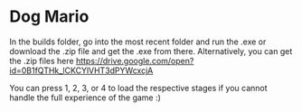 # Dog Mario
In the builds folder, go into the most recent folder and run the .exe or download the .zip file and get the .exe from there. Alternatively, you can get the .zip files here https://drive.google.com/open?id=0B1fQTHk_lCKCYlVHT3dPYWcxcjA

You can press 1, 2, 3, or 4 to load the respective stages if you cannot handle the full experience of the game :)